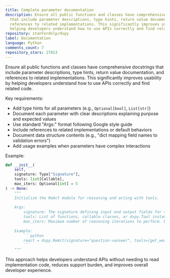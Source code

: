 ```yaml
---
title: Complete parameter documentation
description: Ensure all public functions and classes have comprehensive docstrings
  that include parameter descriptions, type hints, return value documentation, and
  references to related implementations. This significantly improves usability by
  helping developers understand how to use APIs correctly and find related code.
repository: stanfordnlp/dspy
label: Documentation
language: Python
comments_count: 7
repository_stars: 27813
---
```


Ensure all public functions and classes have comprehensive docstrings that include parameter descriptions, type hints, return value documentation, and references to related implementations. This significantly improves usability by helping developers understand how to use APIs correctly and find related code.

Key requirements:
- Add type hints for all parameters (e.g., `Optional[bool]`, `List[str]`)
- Document each parameter with clear descriptions explaining purpose and expected values
- Use standard "Args:" format following Google style guide
- Include references to related implementations or default behaviors
- Document data structure contents (e.g., "dict mapping field names to validation errors")
- Add usage examples when parameters have complex interactions

Example:
```python
def __init__(
    self,
    signature: Type["Signature"], 
    tools: list[Callable], 
    max_iters: Optional[int] = 5
) -> None:
    """
    Initialize the ReAct module for reasoning and acting with tools.
    
    Args:
        signature: The signature defining input and output fields for the module.
        tools: List of functions, callable classes, or dspy.Tool instances available to the agent.
        max_iters: Maximum number of reasoning iterations to perform. Defaults to 5.
        
    Example:
        ```python
        react = dspy.ReAct(signature="question->answer", tools=[get_weather])
        ```
    """
```

This approach helps developers understand APIs without needing to read implementation code, reduces support burden, and improves overall developer experience.